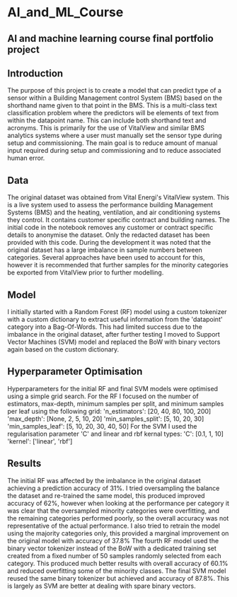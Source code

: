 # AI_and_ML_Course

## AI and machine learning course final portfolio project

## Introduction
The purpose of this project is to create a model that can predict type of a sensor within a Building Management control System (BMS) based on the shorthand name given to that point in the BMS.  This is a multi-class text classification problem where the predictors will be elements of text from within the datapoint name.  This can include both shorthand text and acronyms.  This is primarily for the use of VitalView and similar BMS analytics systems where a user must manually set the sensor type during setup and commissioning.  The main goal is to reduce amount of manual input required during setup and commissioning and to reduce associated human error. 

## Data
The original dataset was obtained from Vital Energi's VitalView system. This is a live system used to assess the performance building Management Systems (BMS) and the heating, ventilation, and air conditioning systems they control. It contains customer specific contract and building names.  The initial code in the notebook removes any customer or contract specific details to anonymise the dataset.  Only the redacted dataset has been provided with this code.
During the development it was noted that the original dataset has a large imbalance in sample numbers between categories.  Several approaches have been used to account for this, however it is recommended that further samples for the minority categories be exported from VitalView prior to further modelling.

## Model
I initially started with a Random Forest (RF) model using a custom tokenizer with a custom dictionary to extract useful information from the 'datapoint' category into a Bag-Of-Words.  This had limited success due to the imbalance in the original dataset, after further testing I moved to Support Vector Machines (SVM) model and replaced the BoW with binary vectors again based on the custom dictionary.

## Hyperparameter Optimisation
Hyperparameters for the initial RF and final SVM models were optimised using a simple grid search.  For the RF I focused on the number of estimators, max-depth, minimum samples per split, and minimum samples per leaf using the following grid:
'n_estimators': [20, 40, 80, 100, 200]
'max_depth': [None, 2, 5, 10, 20]
'min_samples_split': [5, 10, 20, 30]
'min_samples_leaf': [5, 10, 20, 30, 40, 50]
For the SVM I used the regularisation parameter 'C' and linear and rbf kernal types:
'C': [0.1, 1, 10]
'kernel': ['linear', 'rbf']

## Results
The initial RF was affected by the imbalance in the original dataset achieving a prediction accuracy of 31%.
I tried oversampling the balance the dataset and re-trained the same model, this produced improved accuracy of 62%, however when looking at the performance per category it was clear that the oversampled minority categories were overfitting, and the remaining categories performed poorly, so the overall accuracy was not representative of the actual performance.
I also tried to retrain the model using the majority categories only, this provided a marginal improvement on the original model with accuracy of 37.8%
The fourth RF model used the binary vector tokenizer instead of the BoW with a dedicated training set created from a fixed number of 50 samples randomly selected from each category.  This produced much better results with overall accuracy of 60.1% and reduced overfitting some of the minority classes.
The final SVM model reused the same binary tokenizer but achieved and accuracy of 87.8%.  This is largely as SVM are better at dealing with spare binary vectors.
